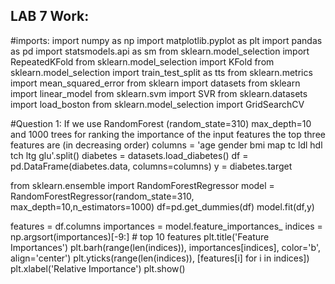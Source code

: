 ## LAB 7 Work:

#imports:
import numpy as np
import matplotlib.pyplot as plt
import pandas as pd
import statsmodels.api as sm
from sklearn.model_selection import RepeatedKFold 
from sklearn.model_selection import KFold
from sklearn.model_selection import train_test_split as tts
from sklearn.metrics import mean_squared_error
from sklearn import datasets
from sklearn import linear_model
from sklearn.svm import SVR
from sklearn.datasets import load_boston
from sklearn.model_selection import GridSearchCV

#Question 1: If we use RandomForest (random_state=310) max_depth=10 and 1000 trees for ranking the importance of the input features the top three features are (in decreasing order)
columns = 'age gender bmi map tc ldl hdl tch ltg glu'.split()
diabetes = datasets.load_diabetes()
df = pd.DataFrame(diabetes.data, columns=columns)
y = diabetes.target

from sklearn.ensemble import RandomForestRegressor
model = RandomForestRegressor(random_state=310, max_depth=10,n_estimators=1000)
df=pd.get_dummies(df)
model.fit(df,y)

features = df.columns
importances = model.feature_importances_
indices = np.argsort(importances)[-9:]  # top 10 features
plt.title('Feature Importances')
plt.barh(range(len(indices)), importances[indices], color='b', align='center')
plt.yticks(range(len(indices)), [features[i] for i in indices])
plt.xlabel('Relative Importance')
plt.show()

